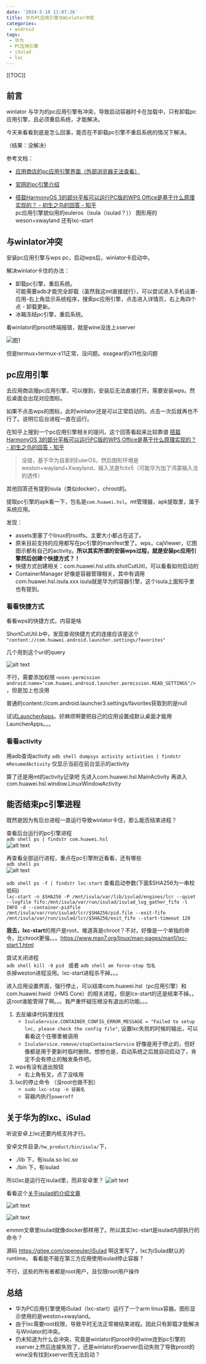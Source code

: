 ```yaml
---
date: '2024-5-10 11:07:26'
title: 华为PC应用引擎与Winlator冲突
categories: 
 - android
tags:
 - 华为
 - PC应用引擎
 - iSulad
 - lxc
---
```


[[TOC]]

## 前言
winlator 与华为的pc应用引擎有冲突，导致启动容器时卡在加载中，只有卸载pc应用引擎，且必须重启系统，才能解决。

今天来看看到底是怎么回事，能否在不卸载pc引擎不重启系统的情况下解决。

（结果：没解决）

参考文档：

- [应用商店的pc应用引擎界面（外部浏览器无法查看）](https://appgallery.huawei.com/app/C107329145)
- [官网的pc引擎介绍](https://consumer.huawei.com/cn/support/content/zh-cn15971098/)

- [搭载HarmonyOS 3的部分平板可以运行PC版的WPS Office是基于什么原理实现的？ - 初生之鸟的回答 - 知乎](https://www.zhihu.com/question/545669497/answer/2696524260)\
pc应用引擎貌似用的euleros（isula（isulad？）） 图形用的weson+xwayland 
还有lxc-start

## 与winlator冲突
安装pc应用引擎与wps pc，启动wps后，winlator卡启动中。

解决winlator卡住的办法：
- 卸载pc引擎，重启系统。\
可能需要adb才能完全卸载（虽然我这mt直接就行），可以尝试进入手机设置-应用-右上角显示系统程序，搜索pc应用引擎，点击进入详情页，右上角四个点 - 卸载更新。
- 冰箱冻结pc引擎，重启系统。

看winlator的proot终端报错，就是wine没连上xserver

![图1](./res/1.png)

但是termux+termux-x11正常，没问题。exagear的x11也没问题

## pc应用引擎
去应用商店搜pc应用引擎，可以搜到，安装后无法直接打开。需要安装wps。然后桌面会出现对应图标。

如果不点击wps的图标，此时winlator还是可以正常启动的。点击一次后就再也不行了。说明它后台进程一直在运行。

在知乎上搜到一个pc应用引擎相关的提问，这个回答看起来比较靠谱
[搭载HarmonyOS 3的部分平板可以运行PC版的WPS Office是基于什么原理实现的？ - 初生之鸟的回答 - 知乎](https://www.zhihu.com/question/545669497/answer/2696524260)
> 没错，基于华为自家的EulerOS，然后图形环境是weston+wayland+Xwayland，输入法是fcitx5（可能华为加了鸿蒙输入法的透传）

其他回答还有提到isula（类似docker），chroot的。

提取pc引擎的apk看一下，包名是`com.huawei.hsl`。mt管理器，apk提取里，属于系统应用。

发现：
- assets里塞了个linux的rootfs。主要大小都占在这了。
- 原来目前支持的应用都写在pc引擎的manifest里了。wps，cajViewer，亿图图示都有自己的activity。**所以其实所谓的安装wps过程，就是安装pc应用引擎然后创建个快捷方式？！**
- 快捷方式创建相关：com.huawei.hsl.utils.shotCutUitl，可以看看如何启动的
- ContainerManager 好像是容器管理相关，其中有调用com.huawei.hsl.isula.xxx isula就是华为的容器引擎，这个isula上面知乎里也有提到。

### 看看快捷方式
看看wps的快捷方式，内容是啥

ShortCutUtil.b中，发现查询快捷方式的连接应该是这个\
`"content://com.huawei.android.launcher.settings/favorites"`

几个用到这个uri的query

![alt text](./res/2.png)

不行，需要添加权限
`<uses-permission android:name="com.huawei.android.launcher.permission.READ_SETTINGS"/>`，但是加上也没用

普通的content://com.android.launcher3.settings/favorites获取到的是null

试试[LauncherApps](https://medium.com/android-news/nhandling-shortcuts-when-building-an-android-launcher-5908d0bb50d2)。好麻烦啊要把自己的应用设置成默认桌面才能用LauncherApps。。。

### 看看activity

用adb查询activity
`adb shell dumpsys activity activities | findstr mResumedActivity`
仅显示当前在前台显示的activity

算了还是用mt的activity记录吧
先进入com.huawei.hsl.MainActivity
再进入com.huawei.hsl.window.LinuxWindowActivity

## 能否结束pc引擎进程
既然是因为有后台进程一直运行导致winlator卡住，那么能否结束进程？

查看后台运行的pc引擎进程\
`adb shell ps | findstr com.huawei.hsl`\
![alt text](./res/4.png)

再查看全部运行进程，重点在pc引擎附近看看，还有哪些\
`adb shell ps`\
![alt text](./res/3.png)

`adb shell ps -f | findstr lxc-start` 查看启动参数(下面$SHA256为一串校验码)\
`lxc-start -n $SHA256 -P /mnt/isula/var/lib/isulad/engines/lcr --quiet --logfile fifo:/mnt/isula/var/run/isulad/isulad_log_gather_fifo -l INFO -d --container-pidfile /mnt/isula/var/run/isulad/lcr/$SHA256/pid.file --exit-fifo /mnt/isula/var/run/isulad/lcr/$SHA256/exit_fifo --start-timeout 120`

**我去，lxc-start**的用户是root，难道真是chroot？不对，好像是一个单独的命令，比chroot更强。。。https://www.man7.org/linux/man-pages/man1/lxc-start.1.html

尝试关闭进程\
`adb shell kill -9 pid ` 或者 `adb shell am force-stop 包名`\
杀掉weston进程没用。lxc-start进程杀不掉。。。

进入应用设置界面，强行停止，可以结束com.huawei.hsl（pc应用引擎）和com.huawei.hwid（HMS Core）的相关进程，但是lcx-start的还是结束不掉。。这root谁能管得了啊。。。我严重怀疑压根没有退出的功能。。。
1. 去反编译代码里找找
	- `IsulaService.CONTAINER_CONFIG_ERROR_MESSAGE = "Failed to setup lxc, please check the config file"`, 设置lxc失败的时候的输出，可以看看这个在哪里被调用
	- `IsulaService.remove/stopContainerService` 好像是用于停止的，但好像都是用于更新时临时删除。想想也是，启动系统之后就自动启动了，肯定不会有停止的触发条件吧。
2. wps有没有退出按钮
	- 右上角有叉，点了没啥用
3. lxc的停止命令 （没root也做不到）
	- `sudo lxc-stop -n 容器名`
	- 容器内执行`poweroff`

## 关于华为的lxc、iSulad
听说安卓上lxc还要内核支持才行。

安卓文件目录`/hw_product/bin/isula/`下，
- ./lib 下，有isula.so lxc.so
- ./bin 下，有isulad

所以lxc是运行在isulad里，而非安卓里？
![alt text](./res/5.png)

看看这个[关于isulad的介绍文章](https://www.openeuler.org/zh/blog/lifeng2221dd1/2020-09-14-isulad-architecture.html)

![alt text](./res/6.png)

![alt text](./res/7.png)

emmm文章里isulad就像docker那样用了。所以其实lxc-start是isulad内部执行的命令？

源码
https://gitee.com/openeuler/iSulad
啊这里写了，lxc为iSulad默认的runtime。
看看能不能在第三方应用使用isulad停止容器？

不行，这些的所有者都是root用户，且仅限root用户操作

## 总结
- 华为PC应用引擎使用iSulad（lxc-start）运行了一个arm linux容器。图形显示使用的是weston+xwayland。
- 由于lxc需要root权限，导致平时无法正常被结束进程。因此只有卸载才能解决与Winlator的冲突。
- 仍未知道为什么会冲突，究竟是winlator的proot中的wine连到pc引擎的xserver上然后连接失败了，还是winlator的xserver启动失败了导致proot的wine没有找到xserver而无法启动？